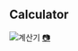 ## Calculator
![계산기](https://user-images.githubusercontent.com/76423543/107515489-6bce4200-6bee-11eb-8a7d-7f4c7ee7bd6c.JPG)
[:camera:](https://drive.google.com/file/d/1wOhqFIhETBXhZsVXhopaBCFibXPwqVf0/view?usp=sharing)


